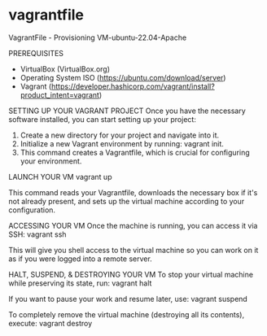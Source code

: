 # vagrantfile
VagrantFile - Provisioning VM-ubuntu-22.04-Apache

 PREREQUISITES
- VirtualBox (VirtualBox.org)
- Operating System ISO (https://ubuntu.com/download/server) 
- Vagrant (https://developer.hashicorp.com/vagrant/install?product_intent=vagrant)

SETTING UP YOUR VAGRANT PROJECT
Once you have the necessary software installed, you can start setting up your project:
1. Create a new directory for your project and navigate into it.
2. Initialize a new Vagrant environment by running: vagrant init.
3. This command creates a Vagrantfile, which is crucial for configuring your environment.

LAUNCH YOUR VM
vagrant up

This command reads your Vagrantfile, downloads the necessary box if it's not already present, and sets up the virtual machine according to your configuration.

ACCESSING YOUR VM
Once the machine is running, you can access it via SSH:
vagrant ssh

This will give you shell access to the virtual machine so you can work on it as if you were logged into a remote server.

HALT, SUSPEND, & DESTROYING YOUR VM
To stop your virtual machine while preserving its state, run:
vagrant halt

If you want to pause your work and resume later, use:
vagrant suspend

To completely remove the virtual machine (destroying all its contents), execute:
vagrant destroy

